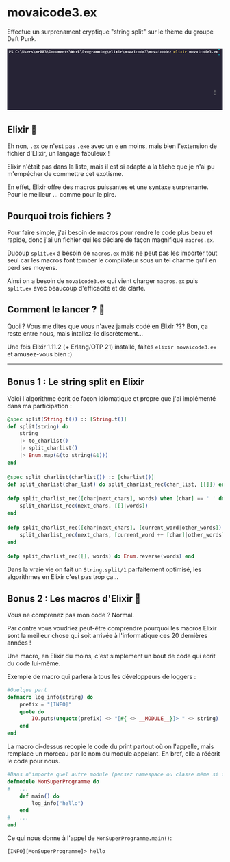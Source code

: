 # movaicode3.ex 
Effectue un surprenament cryptique "string split" sur le thème du groupe Daft Punk.

![gif de test](./test.gif)

## Elixir 🧪
Eh non, `.ex` ce n'est pas `.exe` avec un `e` en moins, mais bien l'extension de fichier d'Elixir, un langage fabuleux !

Elixir n'était pas dans la liste, mais il est si adapté à la tâche que je n'ai pu m'empécher de commettre cet exotisme.

En effet, Elixir offre des macros puissantes et une syntaxe surprenante. Pour le meilleur ... comme pour le pire.

## Pourquoi trois fichiers ?
Pour faire simple, j'ai besoin de macros pour rendre le code plus beau et rapide, donc j'ai un fichier qui les déclare de façon magnifique `macros.ex`.

Ducoup `split.ex` a besoin de `macros.ex` mais ne peut pas les importer tout seul car les macros font tomber le compilateur sous un tel charme qu'il en perd ses moyens.

Ainsi on a besoin de `movaicode3.ex` qui vient charger `macros.ex` puis `split.ex` avec beaucoup d'efficacité et de clarté.

## Comment le lancer ? 🥼
Quoi ? Vous me dites que vous n'avez jamais codé en Elixir ???
Bon, ça reste entre nous, mais intallez-le discrètement...

Une fois Elixir 1.11.2 (+ Erlang/OTP 21) installé, faites `elixir movaicode3.ex` et amusez-vous bien :)

-----
## Bonus 1 : Le string split en Elixir
Voici l'algorithme écrit de façon idiomatique et propre que j'ai implémenté dans ma participation :

```elixir
@spec split(String.t()) :: [String.t()]
def split(string) do
    string
    |> to_charlist()
    |> split_charlist()
    |> Enum.map(&(to_string(&1)))
end

@spec split_charlist(charlist()) :: [charlist()]
def split_charlist(char_list) do split_charlist_rec(char_list, [[]]) end

defp split_charlist_rec([char|next_chars], words) when [char] == ' ' do
    split_charlist_rec(next_chars, [[]|words])
end

defp split_charlist_rec([char|next_chars], [current_word|other_words]) do
    split_charlist_rec(next_chars, [current_word ++ [char]|other_words])
end

defp split_charlist_rec([], words) do Enum.reverse(words) end
```

Dans la vraie vie on fait un `String.split/1` parfaitement optimisé, les algorithmes en Elixir c'est pas trop ça...

## Bonus 2 : Les macros d'Elixir 🧩
Vous ne comprenez pas mon code ? Normal. 

Par contre vous voudriez peut-être comprendre pourquoi les macros Elixir sont la meilleur chose qui soit arrivée à l'informatique ces 20 dernières années !

Une macro, en Elixir du moins, c'est simplement un bout de code qui écrit du code lui-même.

Exemple de macro qui parlera à tous les développeurs de loggers :
```elixir
#Quelque part
defmacro log_info(string) do
    prefix = "[INFO]" 
    quote do
        IO.puts(unquote(prefix) <> "[#{ <> __MODULE__}]> " <> string)
    end
end
```
La macro ci-dessus recopie le code du print partout où on l'appelle, mais remplace un morceau par le nom du module appelant. En bref, elle a réécrit le code pour nous.

```elixir
#Dans n'importe quel autre module (pensez namespace ou classe même si c'est pas du tout pareil)
defmodule MonSuperProgramme do
#   ...
    def main() do
        log_info("hello")
    end
#   ...
end
```

Ce qui nous donne à l'appel de `MonSuperProgramme.main()`:
```
[INFO][MonSuperProgramme]> hello
```